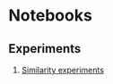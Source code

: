 # Notebooks #

## Experiments
1. [Similarity experiments](https://docs.google.com/spreadsheets/d/1loQtqmXC-XCQvfrJEefyr0lybzFb-oiKJUBqB76nTuI/edit?usp=sharing)
